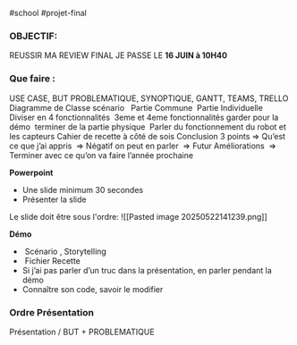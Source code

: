 #school #projet-final

### OBJECTIF:
REUSSIR MA REVIEW FINAL
JE PASSE LE **16 JUIN à 10H40**

### Que faire :
USE CASE, BUT PROBLEMATIQUE, SYNOPTIQUE, GANTT, TEAMS, TRELLO
Diagramme de Classe
scénario  
Partie Commune 
Partie Individuelle 
Diviser en 4 fonctionnalités 
3eme et 4eme fonctionnalités garder pour la démo 
terminer de la partie physique 
Parler du fonctionnement du robot et les capteurs
Cahier de recette à côté de sois
Conclusion 3 points
=> Qu’est ce que j’ai appris 
=> Négatif on peut en parler 
=> Futur Améliorations 
=> Terminer avec ce qu’on va faire l’année prochaine 



**Powerpoint**
- Une slide minimum 30 secondes 
- Présenter la slide

Le slide doit être sous l'ordre:
![[Pasted image 20250522141239.png]]

**Démo**
-  Scénario , Storytelling
-  Fichier Recette 
- Si j’ai pas parler d’un truc dans la présentation, en parler pendant la démo 
- Connaître son code, savoir le modifier

### Ordre Présentation
Présentation / BUT + PROBLEMATIQUE
